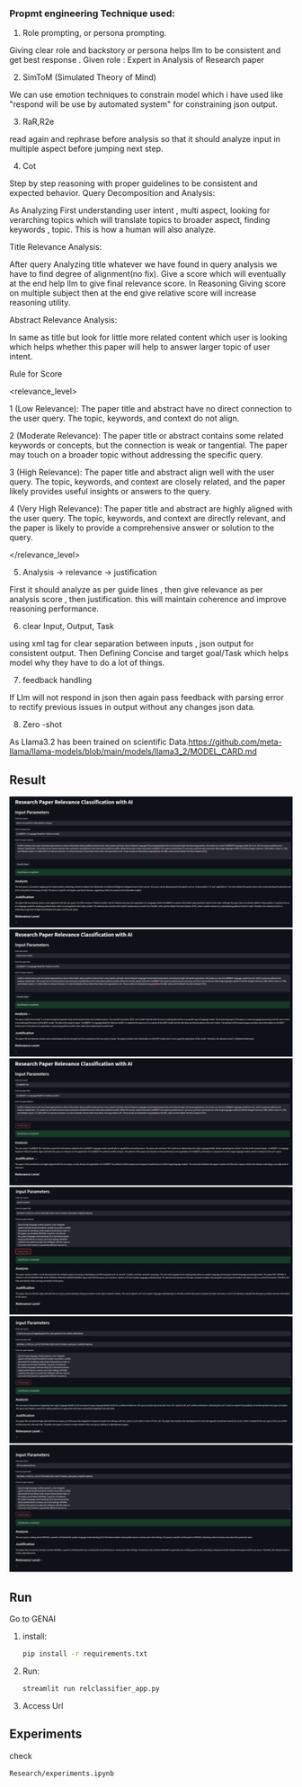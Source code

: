 ### Propmt engineering Technique used:

1. Role prompting, or persona prompting.

Giving clear role and backstory or persona helps llm to be consistent and get best response .
Given role : Expert in Analysis of Research paper

2. SimToM (Simulated Theory of Mind)

We can use emotion techniques to constrain model which i have used like "respond will be use by automated system" for constraining json output.

3. RaR,R2e

read again and rephrase before analysis so that it should analyze input in multiple aspect before jumping next step.

4. Cot

Step by step reasoning with proper guidelines to be consistent and expected behavior.
Query Decomposition and Analysis:

As Analyzing First understanding user intent , multi aspect, looking for verarching topics which will translate topics to broader aspect, finding keywords , topic. This is how a human will also analyze.

Title Relevance Analysis:

After query Analyzing title whatever we have found in query analysis we have to find degree of alignment(no fix).
Give a score which will eventually at the end help llm to give final relevance score. In Reasoning Giving score on multiple subject then at the end give relative score will increase reasoning utility.

Abstract Relevance Analysis:

In same as title but look for little more related content which user is looking which helps whether this paper will help to answer larger topic of user intent.

Rule for Score 

<relevance_level>

1 (Low Relevance): The paper title and abstract have no direct connection to the user query. The topic, keywords, and context do not align.

2 (Moderate Relevance): The paper title or abstract contains some related keywords or concepts, but the connection is weak or tangential. The paper may touch on a broader topic without addressing the specific query.

3 (High Relevance): The paper title and abstract align well with the user query. The topic, keywords, and context are closely related, and the paper likely provides useful insights or answers to the query.

4 (Very High Relevance): The paper title and abstract are highly aligned with the user query. The topic, keywords, and context are directly relevant, and the paper is likely to provide a comprehensive answer or solution to the query.

</relevance_level>

5. Analysis -> relevance -> justification

First it should analyze as per guide lines , then give relevance as per analysis score , then justification. this will maintain coherence and improve reasoning performance.

6. clear Input, Output, Task

using xml tag for clear separation between inputs , json output for consistent output. Then Defining Concise and target goal/Task which helps model why they have to do  a lot of things.

7. feedback handling

If Llm will not respond in json then again pass feedback with parsing error to rectify previous issues in output without any changes json data.

8. Zero -shot 

As Llama3.2 has been trained on scientific Data.https://github.com/meta-llama/llama-models/blob/main/models/llama3_2/MODEL_CARD.md



## Result
![Alt text](results/Screenshot%20from%202025-01-06%2011-27-51.png)
![Alt text](results/Screenshot%20from%202025-01-06%2011-30-50.png)
![Alt text](results/Screenshot%20from%202025-01-06%2011-33-12.png)
![Alt text](results/Screenshot%20from%202025-01-06%2011-54-07.png)
![Alt text](results/Screenshot%20from%202025-01-06%2011-55-59.png)
![Alt text](results/Screenshot%20from%202025-01-06%2011-56-56.png)



## Run

Go to GENAI
1. install:
   ```bash
   pip install -r requirements.txt

2. Run:
   ```bash
   streamlit run relclassifier_app.py

3. Access Url


## Experiments
check
```bash
Research/experiments.ipynb